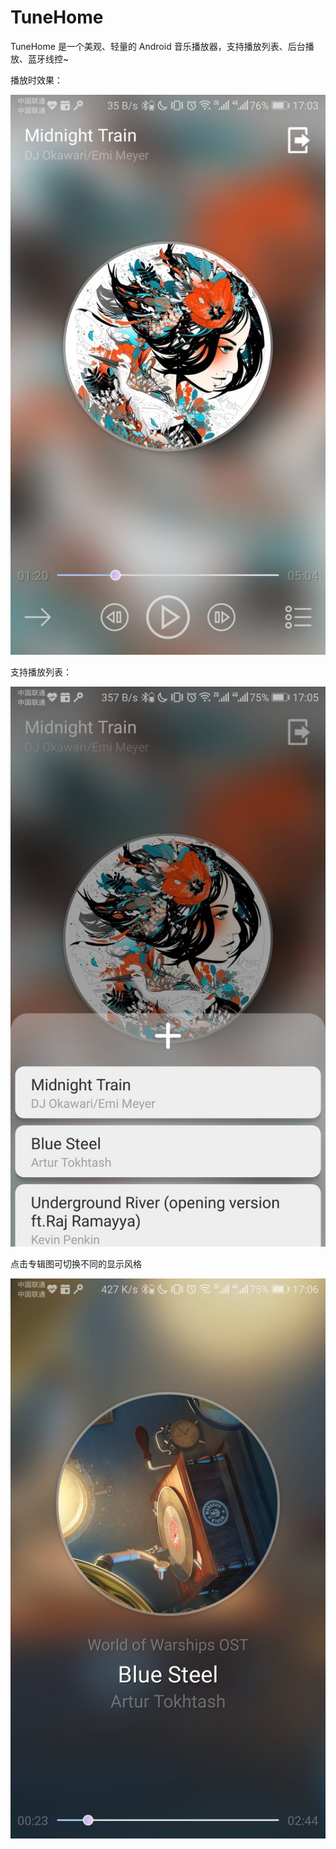 # TuneHome

TuneHome 是一个美观、轻量的 Android 音乐播放器，支持播放列表、后台播放、蓝牙线控~

播放时效果：

![Preview](Assets/Preview.jpg)

支持播放列表：

![PlayList](Assets/PlayList.jpg)

点击专辑图可切换不同的显示风格

![AnotherLayout](Assets/AnotherLayout.jpg)